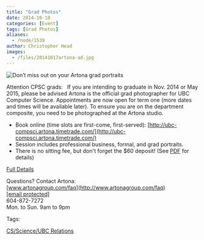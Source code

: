 ```yaml
---
title: "Grad Photos"
date: 2014-10-18
categories: [Event]
tags: [Grad Photos]
aliases:
  - /node/1539
author: Christopher Head
images:
  - /files/20141017artona-ad.jpg
---
```


![Don’t miss out on your Artona grad portraits](/files/20141017artona-ad.jpg)

Attention CPSC grads:
 
If you are intending to graduate in Nov. 2014 or May 2015, please be advised Artona is the official grad photographer for UBC Computer Science. Appointments are now open for term one (more dates and times will be available later). To ensure you are on the department composite, you need to be photographed at the Artona studio.

*   Book online (time slots are first-come, first-served): [http://ubc-compsci.artona.timetrade.com/](http://ubc-compsci.artona.timetrade.com/)
*   Session includes professional business, formal, and grad portraits.
*   There is no sitting fee, but don't forget the $60 deposit! (See [PDF](/files/20141017artona.pdf) for details)

[Full Details](/files/20141017artona.pdf)

Questions? Contact Artona: \
[www.artonagroup.com/faq](http://www.artonagroup.com/faq) \
[\[email protected\]](/cdn-cgi/l/email-protection#c5a6b6b785a4b7b1aaaba4a2b7aab0b5eba6aaa8) \
604-872-7272 \
Mon. to Sun. 9am to 9pm

Tags: 

[CS/Science/UBC Relations](/taxonomy/term/1)
